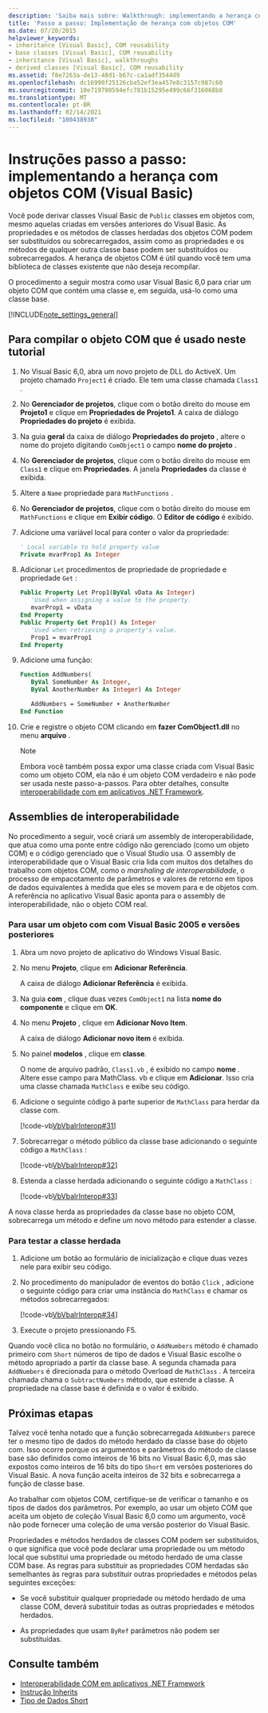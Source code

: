 ```yaml
---
description: 'Saiba mais sobre: Walkthrough: implementando a herança com objetos COM (Visual Basic)'
title: 'Passo a passo: Implementação de herança com objetos COM'
ms.date: 07/20/2015
helpviewer_keywords:
- inheritance [Visual Basic], COM reusability
- base classes [Visual Basic], COM reusability
- inheritance [Visual Basic], walkthroughs
- derived classes [Visual Basic], COM reusability
ms.assetid: f8e7263a-de13-48d1-b67c-ca1adf3544d9
ms.openlocfilehash: dc16990f25126cba52ef3ea457e8c3157c987c60
ms.sourcegitcommit: 10e719780594efc781b15295e499c66f316068b8
ms.translationtype: MT
ms.contentlocale: pt-BR
ms.lasthandoff: 02/14/2021
ms.locfileid: "100438938"
---
```

# <a name="walkthrough-implementing-inheritance-with-com-objects-visual-basic"></a>Instruções passo a passo: implementando a herança com objetos COM (Visual Basic)

Você pode derivar classes Visual Basic de `Public` classes em objetos com, mesmo aquelas criadas em versões anteriores do Visual Basic. As propriedades e os métodos de classes herdadas dos objetos COM podem ser substituídos ou sobrecarregados, assim como as propriedades e os métodos de qualquer outra classe base podem ser substituídos ou sobrecarregados. A herança de objetos COM é útil quando você tem uma biblioteca de classes existente que não deseja recompilar.

O procedimento a seguir mostra como usar Visual Basic 6,0 para criar um objeto COM que contém uma classe e, em seguida, usá-lo como uma classe base.

[!INCLUDE[note_settings_general](~/includes/note-settings-general-md.md)]

## <a name="to-build-the-com-object-that-is-used-in-this-walkthrough"></a>Para compilar o objeto COM que é usado neste tutorial

1. No Visual Basic 6,0, abra um novo projeto de DLL do ActiveX. Um projeto chamado `Project1` é criado. Ele tem uma classe chamada `Class1` .

2. No **Gerenciador de projetos**, clique com o botão direito do mouse em **Projeto1** e clique em **Propriedades de Projeto1**. A caixa de diálogo **Propriedades do projeto** é exibida.

3. Na guia **geral** da caixa de diálogo **Propriedades do projeto** , altere o nome do projeto digitando `ComObject1` o campo **nome do projeto** .

4. No **Gerenciador de projetos**, clique com o botão direito do mouse em `Class1` e clique em **Propriedades**. A janela **Propriedades** da classe é exibida.

5. Altere a `Name` propriedade para `MathFunctions` .

6. No **Gerenciador de projetos**, clique com o botão direito do mouse em `MathFunctions` e clique em **Exibir código**. O **Editor de código** é exibido.

7. Adicione uma variável local para conter o valor da propriedade:

    ```vb
    ' Local variable to hold property value
    Private mvarProp1 As Integer
    ```

8. Adicionar `Let` procedimentos de propriedade de propriedade e propriedade `Get` :

    ```vb
    Public Property Let Prop1(ByVal vData As Integer)
       'Used when assigning a value to the property.
       mvarProp1 = vData
    End Property
    Public Property Get Prop1() As Integer
       'Used when retrieving a property's value.
       Prop1 = mvarProp1
    End Property
    ```

9. Adicione uma função:

    ```vb
    Function AddNumbers(
       ByVal SomeNumber As Integer,
       ByVal AnotherNumber As Integer) As Integer

       AddNumbers = SomeNumber + AnotherNumber
    End Function
    ```

10. Crie e registre o objeto COM clicando em **fazer ComObject1.dll** no menu **arquivo** .

    > [!NOTE]
    > Embora você também possa expor uma classe criada com Visual Basic como um objeto COM, ela não é um objeto COM verdadeiro e não pode ser usada neste passo-a-passos. Para obter detalhes, consulte [interoperabilidade com em aplicativos .NET Framework](com-interoperability-in-net-framework-applications.md).

## <a name="interop-assemblies"></a>Assemblies de interoperabilidade

No procedimento a seguir, você criará um assembly de interoperabilidade, que atua como uma ponte entre código não gerenciado (como um objeto COM) e o código gerenciado que o Visual Studio usa. O assembly de interoperabilidade que o Visual Basic cria lida com muitos dos detalhes do trabalho com objetos COM, como o *marshaling de interoperabilidade*, o processo de empacotamento de parâmetros e valores de retorno em tipos de dados equivalentes à medida que eles se movem para e de objetos com. A referência no aplicativo Visual Basic aponta para o assembly de interoperabilidade, não o objeto COM real.

### <a name="to-use-a-com-object-with-visual-basic-2005-and-later-versions"></a>Para usar um objeto com com Visual Basic 2005 e versões posteriores

1. Abra um novo projeto de aplicativo do Windows Visual Basic.

2. No menu **Projeto**, clique em **Adicionar Referência**.

     A caixa de diálogo **Adicionar Referência** é exibida.

3. Na guia **com** , clique duas vezes `ComObject1` na lista **nome do componente** e clique em **OK**.

4. No menu **Projeto** , clique em **Adicionar Novo Item**.

     A caixa de diálogo **Adicionar novo item** é exibida.

5. No painel **modelos** , clique em **classe**.

     O nome de arquivo padrão, `Class1.vb` , é exibido no campo **nome** . Altere esse campo para MathClass. vb e clique em **Adicionar**. Isso cria uma classe chamada `MathClass` e exibe seu código.

6. Adicione o seguinte código à parte superior de `MathClass` para herdar da classe com.

     [!code-vb[VbVbalrInterop#31](~/samples/snippets/visualbasic/VS_Snippets_VBCSharp/VbVbalrInterop/VB/Class1.vb#31)]

7. Sobrecarregar o método público da classe base adicionando o seguinte código a `MathClass` :

     [!code-vb[VbVbalrInterop#32](~/samples/snippets/visualbasic/VS_Snippets_VBCSharp/VbVbalrInterop/VB/Class1.vb#32)]

8. Estenda a classe herdada adicionando o seguinte código a `MathClass` :

     [!code-vb[VbVbalrInterop#33](~/samples/snippets/visualbasic/VS_Snippets_VBCSharp/VbVbalrInterop/VB/Class1.vb#33)]

A nova classe herda as propriedades da classe base no objeto COM, sobrecarrega um método e define um novo método para estender a classe.

### <a name="to-test-the-inherited-class"></a>Para testar a classe herdada

1. Adicione um botão ao formulário de inicialização e clique duas vezes nele para exibir seu código.

2. No procedimento do manipulador de eventos do botão `Click` , adicione o seguinte código para criar uma instância do `MathClass` e chamar os métodos sobrecarregados:

     [!code-vb[VbVbalrInterop#34](~/samples/snippets/visualbasic/VS_Snippets_VBCSharp/VbVbalrInterop/VB/Class1.vb#34)]

3. Execute o projeto pressionando F5.

Quando você clica no botão no formulário, o `AddNumbers` método é chamado primeiro com `Short` números de tipo de dados e Visual Basic escolhe o método apropriado a partir da classe base. A segunda chamada para `AddNumbers` é direcionada para o método Overload de `MathClass` . A terceira chamada chama o `SubtractNumbers` método, que estende a classe. A propriedade na classe base é definida e o valor é exibido.

## <a name="next-steps"></a>Próximas etapas

Talvez você tenha notado que a função sobrecarregada `AddNumbers` parece ter o mesmo tipo de dados do método herdado da classe base do objeto com. Isso ocorre porque os argumentos e parâmetros do método de classe base são definidos como inteiros de 16 bits no Visual Basic 6,0, mas são expostos como inteiros de 16 bits do tipo `Short` em versões posteriores do Visual Basic. A nova função aceita inteiros de 32 bits e sobrecarrega a função de classe base.

Ao trabalhar com objetos COM, certifique-se de verificar o tamanho e os tipos de dados dos parâmetros. Por exemplo, ao usar um objeto COM que aceita um objeto de coleção Visual Basic 6,0 como um argumento, você não pode fornecer uma coleção de uma versão posterior do Visual Basic.

Propriedades e métodos herdados de classes COM podem ser substituídos, o que significa que você pode declarar uma propriedade ou um método local que substitui uma propriedade ou método herdado de uma classe COM base. As regras para substituir as propriedades COM herdadas são semelhantes às regras para substituir outras propriedades e métodos pelas seguintes exceções:

- Se você substituir qualquer propriedade ou método herdado de uma classe COM, deverá substituir todas as outras propriedades e métodos herdados.

- As propriedades que usam `ByRef` parâmetros não podem ser substituídas.

## <a name="see-also"></a>Consulte também

- [Interoperabilidade COM em aplicativos .NET Framework](com-interoperability-in-net-framework-applications.md)
- [Instrução Inherits](../../language-reference/statements/inherits-statement.md)
- [Tipo de Dados Short](../../language-reference/data-types/short-data-type.md)
